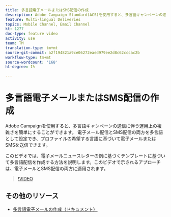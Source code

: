 ```yaml
---
title: 多言語電子メールまたはSMS配信の作成
description: Adobe Campaign Standard(ACS)を使用すると、多言語キャンペーンの送信の操作の複雑さを簡単にできます。 電子メール配信とSMS配信の両方をマルチ言語として設定でき、プロファイルが希望する言語に基づいて電子メールまたはSMSを送信できます。 このビデオで示したアプローチは、電子メールとSMS配信の両方に適用されます。
feature: Multi-lingual Deliveries
topics: Mobile Channel, Email Channel
kt: 1277
doc-type: feature video
activity: use
team: TM
translation-type: tm+mt
source-git-commit: a2f194821a9ce06272eaed979ee2d8c62cccac2b
workflow-type: tm+mt
source-wordcount: '168'
ht-degree: 1%

---
```



# 多言語電子メールまたはSMS配信の作成

Adobe Campaignを使用すると、多言語キャンペーンの送信に伴う運用上の複雑さを簡単にすることができます。 電子メール配信とSMS配信の両方を多言語として設定でき、プロファイルの希望する言語に基づいて電子メールまたはSMSを送信できます。

このビデオでは、電子メールニュースレターの例に基づくテンプレートに基づいて多言語配信を作成する方法を説明します。このビデオで示されるアプローチは、電子メールとSMS配信の両方に適用されます。

>[!VIDEO](https://video.tv.adobe.com/v/23252?quality=12)

## その他のリソース

* [多言語電子メールの作成（ドキュメント）](https://docs.adobe.com/content/help/en/campaign-standard/using/communication-channels/email-messages/creating-a-multilingual-email.html)
